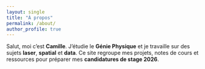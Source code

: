 ```yaml
---
layout: single
title: "À propos"
permalink: /about/
author_profile: true
---
```


Salut, moi c’est **Camille**. J’étudie le **Génie Physique** et je travaille sur des sujets **laser**, **spatial** et **data**.
Ce site regroupe mes projets, notes de cours et ressources pour préparer mes **candidatures de stage 2026**.
